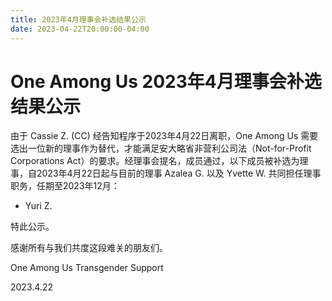 ```yaml
---
title: 2023年4月理事会补选结果公示
date: 2023-04-22T20:00:00-04:00
---
```


# One Among Us 2023年4月理事会补选结果公示

由于 Cassie Z. (CC) 经告知程序于2023年4月22日离职，One Among Us 需要选出一位新的理事作为替代，才能满足安大略省非营利公司法（Not-for-Profit Corporations Act）的要求。经理事会提名，成员通过，以下成员被补选为理事，自2023年4月22日起与目前的理事 Azalea G. 以及 Yvette W. 共同担任理事职务，任期至2023年12月：

- Yuri Z.

特此公示。

感谢所有与我们共度这段难关的朋友们。

One Among Us Transgender Support

2023.4.22
